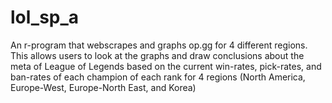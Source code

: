 # lol_sp_a
An r-program that webscrapes and graphs op.gg for 4 different regions. This allows users to look at the graphs and draw conclusions about the meta of League of Legends based on the current win-rates, pick-rates, and ban-rates of each champion of each rank for 4 regions (North America, Europe-West, Europe-North East, and Korea)
